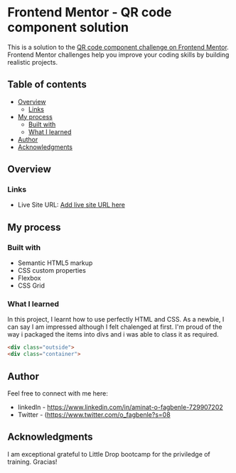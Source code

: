 # Frontend Mentor - QR code component solution

This is a solution to the [QR code component challenge on Frontend Mentor](https://www.frontendmentor.io/challenges/qr-code-component-iux_sIO_H). Frontend Mentor challenges help you improve your coding skills by building realistic projects. 

## Table of contents

- [Overview](#overview)
  - [Links](#links)
- [My process](#my-process)
  - [Built with](#built-with)
  - [What I learned](#what-i-learned)
- [Author](#author)
- [Acknowledgments](#acknowledgments)


## Overview

### Links

- Live Site URL: [Add live site URL here](https://your-live-site-url.com)

## My process

### Built with

- Semantic HTML5 markup
- CSS custom properties
- Flexbox
- CSS Grid


### What I learned
In this project, I learnt how to use perfectly HTML and CSS.
As a newbie, I can say I am impressed although I felt chalenged at first.
I'm proud of the way i packaged the items into divs and i was able to class it as required.
```html
<div class="outside">
<div class="container">
```
                         

## Author
Feel free to connect with me here:
- linkedIn - https://www.linkedin.com/in/aminat-o-fagbenle-729907202
- Twitter - (https://www.twitter.com/o_fagbenle?s=08



## Acknowledgments

I am exceptional grateful to Little Drop bootcamp for the priviledge of training.
Gracias!

